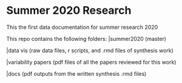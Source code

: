 # Summer 2020 Research 

This the first data documentation for summer research 2020

This repo contains the following folders:
|summer2020 (master)

  |data vis (raw data files, r scripts, and .rmd files of synthesis work)
  
  |variability papers (pdf files of all the papers reviewed for this work)
  
  |docs (pdf outputs from the written synthesis .rmd files)